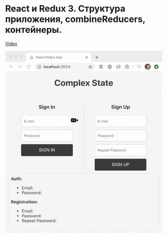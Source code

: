 # React и Redux 3. Структура приложения, combineReducers, контейнеры.

[Video](https://www.youtube.com/watch?v=MahSyZSFQv8)

![in-action](./doc/in-action.gif)